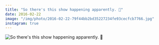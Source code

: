 ```yaml
---
title: "So there's this show happening apparently. 🎉"
date: 2016-02-22
image: "/img/photo/2016-02-22-79f44bb2bd35227234fe93cecfcb7766.jpg"
instagram: true
---
```


![So there's this show happening apparently. 🎉](/img/photo/2016-02-22-79f44bb2bd35227234fe93cecfcb7766.jpg)
